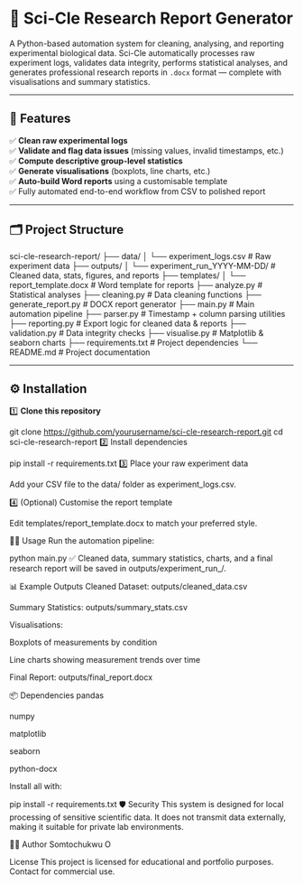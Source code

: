 # 🧪 Sci-Cle Research Report Generator

A Python-based automation system for cleaning, analysing, and reporting experimental biological data. Sci-Cle automatically processes raw experiment logs, validates data integrity, performs statistical analyses, and generates professional research reports in `.docx` format — complete with visualisations and summary statistics.

---

## 🚀 Features

✅ **Clean raw experimental logs**  
✅ **Validate and flag data issues** (missing values, invalid timestamps, etc.)  
✅ **Compute descriptive group-level statistics**  
✅ **Generate visualisations** (boxplots, line charts, etc.)  
✅ **Auto-build Word reports** using a customisable template  
✅ Fully automated end-to-end workflow from CSV to polished report  

---

## 🗂 Project Structure

sci-cle-research-report/
├── data/
│ └── experiment_logs.csv # Raw experiment data
├── outputs/
│ └── experiment_run_YYYY-MM-DD/ # Cleaned data, stats, figures, and reports
├── templates/
│ └── report_template.docx # Word template for reports
├── analyze.py # Statistical analyses
├── cleaning.py # Data cleaning functions
├── generate_report.py # DOCX report generator
├── main.py # Main automation pipeline
├── parser.py # Timestamp + column parsing utilities
├── reporting.py # Export logic for cleaned data & reports
├── validation.py # Data integrity checks
├── visualise.py # Matplotlib & seaborn charts
├── requirements.txt # Project dependencies
└── README.md # Project documentation



---

## ⚙️ Installation

1️⃣ **Clone this repository**

git clone https://github.com/yourusername/sci-cle-research-report.git
cd sci-cle-research-report
2️⃣ Install dependencies


pip install -r requirements.txt
3️⃣ Place your raw experiment data

Add your CSV file to the data/ folder as experiment_logs.csv.

4️⃣ (Optional) Customise the report template

Edit templates/report_template.docx to match your preferred style.

🧑‍🔬 Usage
Run the automation pipeline:

 
python main.py
✅ Cleaned data, summary statistics, charts, and a final research report will be saved in outputs/experiment_run_<timestamp>/.

📊 Example Outputs
Cleaned Dataset: outputs/cleaned_data.csv

Summary Statistics: outputs/summary_stats.csv

Visualisations:

Boxplots of measurements by condition

Line charts showing measurement trends over time

Final Report: outputs/final_report.docx

📦 Dependencies
pandas

numpy

matplotlib

seaborn

python-docx

Install all with:

 
pip install -r requirements.txt
🛡 Security
This system is designed for local processing of sensitive scientific data. It does not transmit data externally, making it suitable for private lab environments.

👨‍💻 Author
Somtochukwu O

License
This project is licensed for educational and portfolio purposes. Contact for commercial use.
